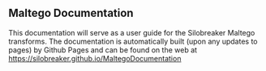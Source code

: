 ## Maltego Documentation

This documentation will serve as a user guide for the Silobreaker Maltego transforms. The documentation is automatically built (upon any updates to pages) by Github Pages and can be found on the web at https://silobreaker.github.io/MaltegoDocumentation
